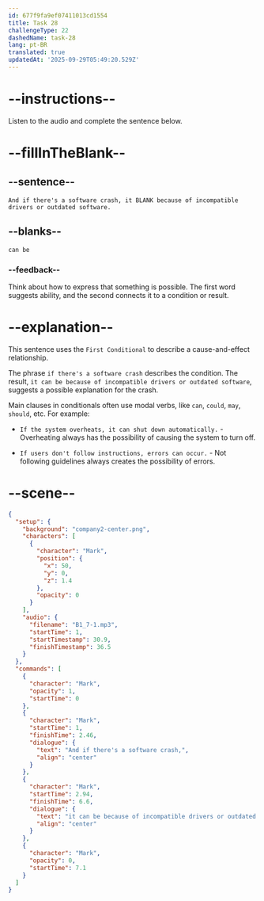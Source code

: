 ```yaml
---
id: 677f9fa9ef07411013cd1554
title: Task 28
challengeType: 22
dashedName: task-28
lang: pt-BR
translated: true
updatedAt: '2025-09-29T05:49:20.529Z'
---
```


<!-- (audio) Mark: And if there's a software crash, it can be because of incompatible drivers or outdated software. -->

# --instructions--

Listen to the audio and complete the sentence below.

# --fillInTheBlank--

## --sentence--

`And if there's a software crash, it BLANK because of incompatible drivers or outdated software.`

## --blanks--

`can be`

### --feedback--

Think about how to express that something is possible. The first word suggests ability, and the second connects it to a condition or result.

# --explanation--

This sentence uses the `First Conditional` to describe a cause-and-effect relationship.

The phrase `if there's a software crash` describes the condition. The result, `it can be because of incompatible drivers or outdated software`, suggests a possible explanation for the crash.

Main clauses in conditionals often use modal verbs, like `can`, `could`, `may`, `should`, etc. For example:

- `If the system overheats, it can shut down automatically.` - Overheating always has the possibility of causing the system to turn off.

- `If users don't follow instructions, errors can occur.` - Not following guidelines always creates the possibility of errors.

# --scene--

```json
{
  "setup": {
    "background": "company2-center.png",
    "characters": [
      {
        "character": "Mark",
        "position": {
          "x": 50,
          "y": 0,
          "z": 1.4
        },
        "opacity": 0
      }
    ],
    "audio": {
      "filename": "B1_7-1.mp3",
      "startTime": 1,
      "startTimestamp": 30.9,
      "finishTimestamp": 36.5
    }
  },
  "commands": [
    {
      "character": "Mark",
      "opacity": 1,
      "startTime": 0
    },
    {
      "character": "Mark",
      "startTime": 1,
      "finishTime": 2.46,
      "dialogue": {
        "text": "And if there's a software crash,",
        "align": "center"
      }
    },
    {
      "character": "Mark",
      "startTime": 2.94,
      "finishTime": 6.6,
      "dialogue": {
        "text": "it can be because of incompatible drivers or outdated software.",
        "align": "center"
      }
    },
    {
      "character": "Mark",
      "opacity": 0,
      "startTime": 7.1
    }
  ]
}
```
